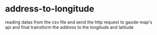# address-to-longitude
reading datas from the csv file and send the http request to gaode-map's api and final trainsform the address to the longitude and latitude
